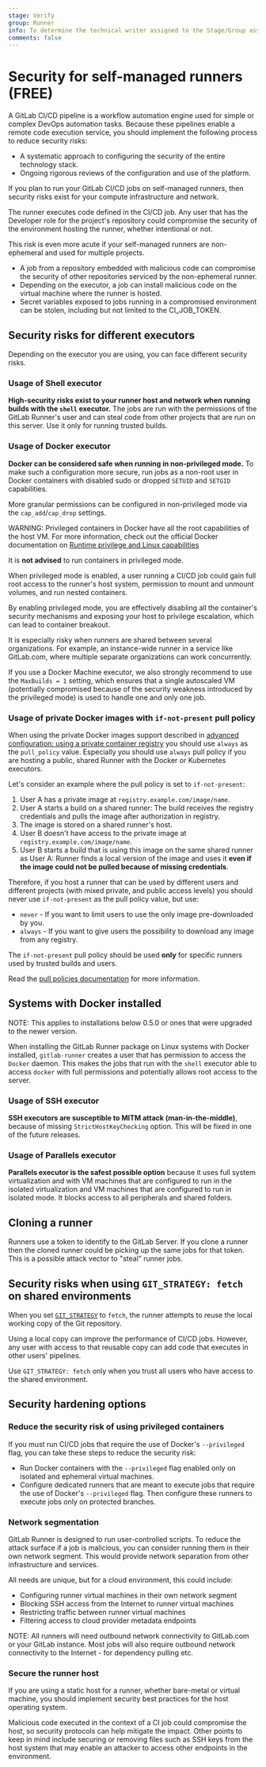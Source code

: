 ```yaml
---
stage: Verify
group: Runner
info: To determine the technical writer assigned to the Stage/Group associated with this page, see https://about.gitlab.com/handbook/engineering/ux/technical-writing/#assignments
comments: false
---
```


# Security for self-managed runners **(FREE)**

A GitLab CI/CD pipeline is a workflow automation engine used for simple or complex DevOps automation tasks. Because these pipelines enable a remote code execution service, you should implement the following process to reduce security risks:

- A systematic approach to configuring the security of the entire technology stack.
- Ongoing rigorous reviews of the configuration and use of the platform.

If you plan to run your GitLab CI/CD jobs on self-managed runners, then security risks exist for your compute infrastructure and network.

The runner executes code defined in the CI/CD job. Any user that has the Developer role for the project's repository could compromise the security of the environment hosting the runner, whether intentional or not.

This risk is even more acute if your self-managed runners are non-ephemeral and used for multiple projects.

- A job from a repository embedded with malicious code can compromise the security of other repositories serviced by the non-ephemeral runner.
- Depending on the executor, a job can install malicious code on the virtual machine where the runner is hosted.
- Secret variables exposed to jobs running in a compromised environment can be stolen, including but not limited to the CI_JOB_TOKEN.

## Security risks for different executors

Depending on the executor you are using, you can face different security risks.

### Usage of Shell executor

**High-security risks exist to your runner host and network when running builds with the `shell` executor.** The jobs are run
with the permissions of the GitLab Runner's user and can steal code from other
projects that are run on this server. Use it only for running trusted builds.

### Usage of Docker executor

**Docker can be considered safe when running in non-privileged mode.** To make
such a configuration more secure, run jobs as a non-root user in Docker
containers with disabled sudo or dropped `SETUID` and `SETGID` capabilities.

More granular permissions can be configured in non-privileged mode via the
`cap_add`/`cap_drop` settings.

WARNING:
Privileged containers in Docker have all the root capabilities of the host VM.
For more information, check out the official Docker documentation
on [Runtime privilege and Linux capabilities](https://docs.docker.com/engine/reference/run/#runtime-privilege-and-linux-capabilities)

It is **not advised** to run containers in privileged mode.

When privileged mode is enabled, a user running a CI/CD job could gain full root access
to the runner's host system, permission to mount and unmount volumes, and run nested
containers.

By enabling privileged mode, you are effectively disabling all the container's security
mechanisms and exposing your host to privilege escalation, which can lead to container breakout.

It is especially risky when runners are shared between several organizations.
For example, an instance-wide runner in a service like GitLab.com, where multiple
separate organizations can work concurrently.

If you use a Docker Machine executor, we also strongly recommend to use the `MaxBuilds = 1` setting,
which ensures that a single autoscaled VM (potentially compromised because of the security weakness
introduced by the privileged mode) is used to handle one and only one job.

### Usage of private Docker images with `if-not-present` pull policy

When using the private Docker images support described in
[advanced configuration: using a private container registry](../configuration/advanced-configuration.md#use-a-private-container-registry)
you should use `always` as the `pull_policy` value. Especially you should
use `always` pull policy if you are hosting a public, shared Runner with the
Docker or Kubernetes executors.

Let's consider an example where the pull policy is set to `if-not-present`:

1. User A has a private image at `registry.example.com/image/name`.
1. User A starts a build on a shared runner: The build receives the registry
   credentials and pulls the image after authorization in registry.
1. The image is stored on a shared runner's host.
1. User B doesn't have access to the private image at `registry.example.com/image/name`.
1. User B starts a build that is using this image on the same shared runner
   as User A: Runner finds a local version of the image and uses it **even if
   the image could not be pulled because of missing credentials**.

Therefore, if you host a runner that can be used by different users and
different projects (with mixed private, and public access levels) you should
never use `if-not-present` as the pull policy value, but use:

- `never` - If you want to limit users to use the only image pre-downloaded by you.
- `always` - If you want to give users the possibility to download any image
  from any registry.

The `if-not-present` pull policy should be used **only** for specific runners
used by trusted builds and users.

Read the [pull policies documentation](../executors/docker.md#how-pull-policies-work)
for more information.

## Systems with Docker installed

NOTE:
This applies to installations below 0.5.0 or ones that were upgraded to the
newer version.

When installing the GitLab Runner package on Linux systems with Docker installed,
`gitlab-runner` creates a user that has permission to access the `Docker`
daemon. This makes the jobs that run with the `shell` executor able to access `docker`
with full permissions and potentially allows root access to the server.

### Usage of SSH executor

**SSH executors are susceptible to MITM attack (man-in-the-middle)**, because of
missing `StrictHostKeyChecking` option. This will be fixed in one of the future
releases.

### Usage of Parallels executor

**Parallels executor is the safest possible option** because it uses full system
virtualization and with VM machines that are configured to run in the isolated
virtualization and VM machines that are configured to run in isolated
mode. It blocks access to all peripherals and shared folders.

## Cloning a runner

Runners use a token to identify to the GitLab Server. If you clone a runner then
the cloned runner could be picking up the same jobs for that token. This is a possible
attack vector to "steal" runner jobs.

## Security risks when using `GIT_STRATEGY: fetch` on shared environments

When you set [`GIT_STRATEGY`](https://docs.gitlab.com/ee/ci/runners/configure_runners.html#git-strategy)
to `fetch`, the runner attempts to reuse the local working copy of the Git repository.

Using a local copy can improve the performance of CI/CD jobs. However, any user with access to that reusable copy can add code that executes in other users' pipelines.

Use `GIT_STRATEGY: fetch` only when you trust all users who have access to the shared environment.

## Security hardening options

### Reduce the security risk of using privileged containers

If you must run CI/CD jobs that require the use of Docker's `--privileged` flag, you can take these steps to reduce the security risk:

- Run Docker containers with the `--privileged` flag enabled only on isolated and ephemeral virtual machines.
- Configure dedicated runners that are meant to execute jobs that require the use of Docker's `--privileged` flag. Then configure these runners to execute jobs only on protected branches.

### Network segmentation

GitLab Runner is designed to run user-controlled scripts. To reduce the
attack surface if a job is malicious, you can consider running them in their
own network segment. This would provide network separation from other
infrastructure and services.

All needs are unique, but for a cloud environment, this could include:

- Configuring runner virtual machines in their own network segment
- Blocking SSH access from the Internet to runner virtual machines
- Restricting traffic between runner virtual machines
- Filtering access to cloud provider metadata endpoints

NOTE:
All runners will need outbound network connectivity to
GitLab.com or your GitLab instance.
Most jobs will also require outbound network connectivity to
the Internet - for dependency pulling etc.

### Secure the runner host

If you are using a static host for a runner, whether bare-metal or virtual machine, you should implement security best practices for the host operating system.

Malicious code executed in the context of a CI job could compromise the host, so security protocols can help mitigate the impact. Other points to keep in mind include securing or removing files such as SSH keys from the host system that may enable an attacker to access other endpoints in the environment.
